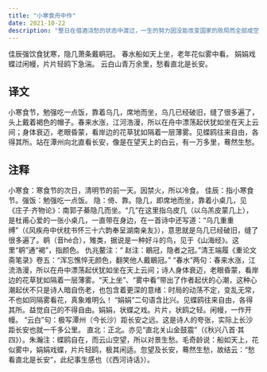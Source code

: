 ```yaml
---
title: "小寒食舟中作"
date: 2021-10-22
description: "整日在借酒浇愁的状态中渡过，一生的努力因没能改变国家的败局而全部成空"
---
```


佳辰强饮食犹寒，隐几萧条戴鹖冠。
春水船如天上坐，老年花似雾中看。
娟娟戏蝶过闲幔，片片轻鸥下急湍。
云白山青万余里，愁看直北是长安。 

## 译文

小寒食节，勉强吃一点饭，靠着乌几，席地而坐，乌几已经破旧，缝了很多遍了，头上戴着褐色的帽子。春来水涨，江河浩漫，所以在舟中漂荡起伏犹如坐在天上云间；身体衰迈，老眼昏蒙，看岸边的花草犹如隔着一层薄雾。见蝶鸥往来自由，各得其所。站在潭州向北直看长安，像是在望天上的白云，有一万多里，蓦然生愁。

## 注释

小寒食：寒食节的次日，清明节的前一天。因禁火，所以冷食。
佳辰：指小寒食节。强饭：勉强吃一点饭。
隐：倚、靠。隐几，即席地而坐，靠着小桌几，见《庄子·齐物论》：南郭子綦隐几而坐。“几”在这里指乌皮几（以乌羔皮蒙几上），是杜甫心爱的一张小桌几，一直带在身边，在一首诗中还写道：“乌几重重缚”（《风疾舟中伏枕书怀三十六韵奉呈湖南亲友》），意思就是乌几已经破旧，缝了很多遍了。鹖（音hé合），雉类，据说是一种好斗的鸟，见于《山海经》。这里“鹖”通“褐”，指颜色。 仇兆鳌注：“ 赵注：鶡冠，隐者之冠。”清王端履《重论文斋笔录》卷五：“浑忘憔悴无颜色，翻笑他人戴鶡冠。”
“春水”两句：春来水涨，江流浩漫，所以在舟中漂荡起伏犹如坐在天上云间；诗人身体衰迈，老眼昏蒙，看岸边的花草犹如隔着一层薄雾。“天上坐”、“雾中看”带出了作者起伏的心潮，这种心潮起伏不只是诗人暗自伤老，也包含着更深的意绪：时局的动荡不定，变乱无常，不也如同隔雾看花，真象难明么！
“娟娟”二句语含比兴。见蝶鸥往来自由，各得其所。益觉自己的不得自由。娟娟，状蝶之戏。片片，状鸥之轻。闲幔，一作开幔。
“云白”句：极写潭州（今长沙）距长安之远。这是诗人的夸张，实际上长沙距长安也就一千多公里。
直北：正北。亦见“直北关山金鼓震”（《秋兴八首·其四》）。朱瀚注：蝶鸥自在，而云山空望，所以对景生愁。毛奇龄说：船如天上，花似雾中，娟娟戏蝶，片片轻鸥，极其闲适。忽望及长安，蓦然生愁，故结云：“愁看直北是长安”，此纪事生感也（《西河诗话》）。
